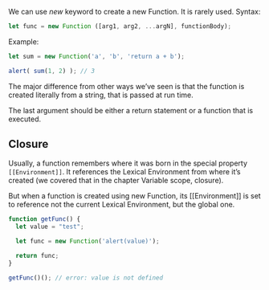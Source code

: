 We can use _new_ keyword to create a new Function. It is rarely used. 
Syntax: 
```js
let func = new Function ([arg1, arg2, ...argN], functionBody); 
```

Example: 
```js
let sum = new Function('a', 'b', 'return a + b');

alert( sum(1, 2) ); // 3
```
The major difference from other ways we’ve seen is that the function is created literally from a string, that is passed at run time.

The last argument should be either a return statement or a function that is executed. 

## Closure
Usually, a function remembers where it was born in the special property ``[[Environment]]``. It references the Lexical Environment from where it’s created (we covered that in the chapter Variable scope, closure).

But when a function is created using new Function, its [[Environment]] is set to reference not the current Lexical Environment, but the global one.

```js
function getFunc() {
  let value = "test";

  let func = new Function('alert(value)');

  return func;
}

getFunc()(); // error: value is not defined
```